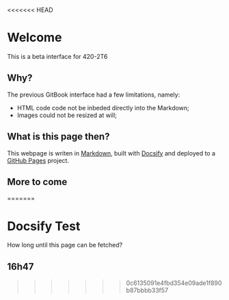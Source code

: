 <<<<<<< HEAD
# Welcome
This is a beta interface for 420-2T6

## Why?
The previous GitBook interface had a few limitations, namely:
- HTML code code not be inbeded directly into the Markdown;
- Images could not be resized at will;
  
## What is this page then?
This webpage is writen in [Markdown](https://www.markdownguide.org/), built with [Docsify](https://docsify.js.org/) and deployed to a [GitHub Pages](https://pages.github.com/) project.

## More to come
=======
# Docsify Test
How long until this page can be fetched?

## 16h47
>>>>>>> 0c6135091e4fbd354e09ade1f890b87bbbb33f57
